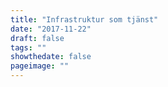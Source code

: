 ```yaml
---
title: "Infrastruktur som tjänst"
date: "2017-11-22"
draft: false
tags: ""
showthedate: false
pageimage: ""
---
```


